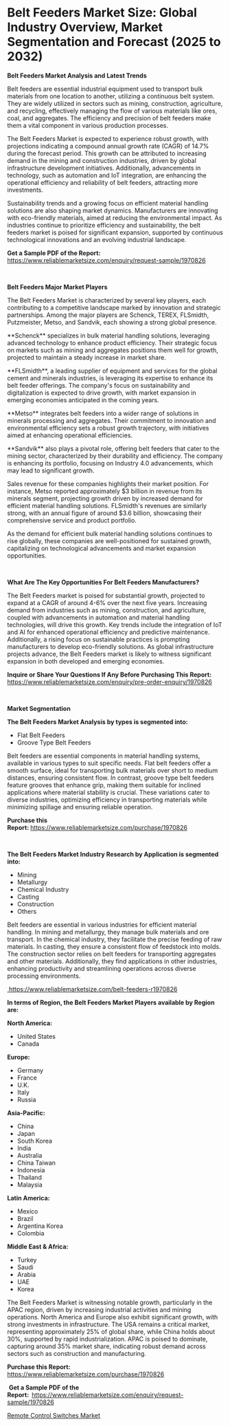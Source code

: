 <p><h1>Belt Feeders Market Size: Global Industry Overview, Market Segmentation and Forecast (2025 to 2032)</h1></p><p><strong>Belt Feeders Market Analysis and Latest Trends</strong></p>
<p><p>Belt feeders are essential industrial equipment used to transport bulk materials from one location to another, utilizing a continuous belt system. They are widely utilized in sectors such as mining, construction, agriculture, and recycling, effectively managing the flow of various materials like ores, coal, and aggregates. The efficiency and precision of belt feeders make them a vital component in various production processes.</p><p>The Belt Feeders Market is expected to experience robust growth, with projections indicating a compound annual growth rate (CAGR) of 14.7% during the forecast period. This growth can be attributed to increasing demand in the mining and construction industries, driven by global infrastructure development initiatives. Additionally, advancements in technology, such as automation and IoT integration, are enhancing the operational efficiency and reliability of belt feeders, attracting more investments.</p><p>Sustainability trends and a growing focus on efficient material handling solutions are also shaping market dynamics. Manufacturers are innovating with eco-friendly materials, aimed at reducing the environmental impact. As industries continue to prioritize efficiency and sustainability, the belt feeders market is poised for significant expansion, supported by continuous technological innovations and an evolving industrial landscape.</p></p>
<p><strong>Get a Sample PDF of the Report:&nbsp;</strong> <a href="https://www.reliablemarketsize.com/enquiry/request-sample/1970826?utm_campaign=3527&utm_medium=2&utm_source=Github&utm_content=ia&utm_term=08042025&utm_id=belt-feeders">https://www.reliablemarketsize.com/enquiry/request-sample/1970826</a></p>
<p>&nbsp;</p>
<p><strong>Belt Feeders Major Market Players</strong></p>
<p><p>The Belt Feeders Market is characterized by several key players, each contributing to a competitive landscape marked by innovation and strategic partnerships. Among the major players are Schenck, TEREX, FLSmidth, Putzmeister, Metso, and Sandvik, each showing a strong global presence.</p><p>**Schenck** specializes in bulk material handling solutions, leveraging advanced technology to enhance product efficiency. Their strategic focus on markets such as mining and aggregates positions them well for growth, projected to maintain a steady increase in market share.</p><p>**FLSmidth**, a leading supplier of equipment and services for the global cement and minerals industries, is leveraging its expertise to enhance its belt feeder offerings. The company's focus on sustainability and digitalization is expected to drive growth, with market expansion in emerging economies anticipated in the coming years.</p><p>**Metso** integrates belt feeders into a wider range of solutions in minerals processing and aggregates. Their commitment to innovation and environmental efficiency sets a robust growth trajectory, with initiatives aimed at enhancing operational efficiencies.</p><p>**Sandvik** also plays a pivotal role, offering belt feeders that cater to the mining sector, characterized by their durability and efficiency. The company is enhancing its portfolio, focusing on Industry 4.0 advancements, which may lead to significant growth.</p><p>Sales revenue for these companies highlights their market position. For instance, Metso reported approximately $3 billion in revenue from its minerals segment, projecting growth driven by increased demand for efficient material handling solutions. FLSmidth's revenues are similarly strong, with an annual figure of around $3.6 billion, showcasing their comprehensive service and product portfolio.</p><p>As the demand for efficient bulk material handling solutions continues to rise globally, these companies are well-positioned for sustained growth, capitalizing on technological advancements and market expansion opportunities.</p></p>
<p>&nbsp;</p>
<p><strong>What Are The Key Opportunities For Belt Feeders Manufacturers?</strong></p>
<p><p>The Belt Feeders market is poised for substantial growth, projected to expand at a CAGR of around 4-6% over the next five years. Increasing demand from industries such as mining, construction, and agriculture, coupled with advancements in automation and material handling technologies, will drive this growth. Key trends include the integration of IoT and AI for enhanced operational efficiency and predictive maintenance. Additionally, a rising focus on sustainable practices is prompting manufacturers to develop eco-friendly solutions. As global infrastructure projects advance, the Belt Feeders market is likely to witness significant expansion in both developed and emerging economies.</p></p>
<p><strong>Inquire or Share Your Questions If Any Before Purchasing This Report:</strong> <a href="https://www.reliablemarketsize.com/enquiry/pre-order-enquiry/1970826?utm_campaign=3527&utm_medium=2&utm_source=Github&utm_content=ia&utm_term=08042025&utm_id=belt-feeders">https://www.reliablemarketsize.com/enquiry/pre-order-enquiry/1970826</a></p>
<p>&nbsp;</p>
<p><strong>Market Segmentation</strong></p>
<p><strong>The Belt Feeders Market Analysis by types is segmented into:</strong></p>
<p><ul><li>Flat Belt Feeders</li><li>Groove Type Belt Feeders</li></ul></p>
<p><p>Belt feeders are essential components in material handling systems, available in various types to suit specific needs. Flat belt feeders offer a smooth surface, ideal for transporting bulk materials over short to medium distances, ensuring consistent flow. In contrast, groove type belt feeders feature grooves that enhance grip, making them suitable for inclined applications where material stability is crucial. These variations cater to diverse industries, optimizing efficiency in transporting materials while minimizing spillage and ensuring reliable operation.</p></p>
<p><strong>Purchase this Report:&nbsp;</strong><a href="https://www.reliablemarketsize.com/purchase/1970826?utm_campaign=3527&utm_medium=2&utm_source=Github&utm_content=ia&utm_term=08042025&utm_id=belt-feeders">https://www.reliablemarketsize.com/purchase/1970826</a></p>
<p>&nbsp;</p>
<p><strong>The Belt Feeders Market Industry Research by Application is segmented into:</strong></p>
<p><ul><li>Mining</li><li>Metallurgy</li><li>Chemical Industry</li><li>Casting</li><li>Construction</li><li>Others</li></ul></p>
<p><p>Belt feeders are essential in various industries for efficient material handling. In mining and metallurgy, they manage bulk materials and ore transport. In the chemical industry, they facilitate the precise feeding of raw materials. In casting, they ensure a consistent flow of feedstock into molds. The construction sector relies on belt feeders for transporting aggregates and other materials. Additionally, they find applications in other industries, enhancing productivity and streamlining operations across diverse processing environments.</p></p>
<p><a href="https://www.reliablemarketsize.com/belt-feeders-r1970826?utm_campaign=3527&utm_medium=2&utm_source=Github&utm_content=ia&utm_term=08042025&utm_id=belt-feeders">&nbsp;https://www.reliablemarketsize.com/belt-feeders-r1970826</a></p>
<p><strong>In terms of Region, the Belt Feeders Market Players available by Region are:</strong></p>
<p>
    <p> <strong> North America: </strong>
        <ul>
            <li>United States</li>
            <li>Canada</li>
        </ul>
        </p> 
    <p> <strong> Europe: </strong>
        <ul>
            <li>Germany</li>
            <li>France</li>
            <li>U.K.</li>
            <li>Italy</li>
            <li>Russia</li>
        </ul>
        </p> 
    <p> <strong> Asia-Pacific: </strong>
        <ul>
            <li>China</li>
            <li>Japan</li>
            <li>South Korea</li>
            <li>India</li>
            <li>Australia</li>
            <li>China Taiwan</li>
            <li>Indonesia</li>
            <li>Thailand</li>
            <li>Malaysia</li>
        </ul>
        </p> 
    <p> <strong> Latin America: </strong>
        <ul>
            <li>Mexico</li>
            <li>Brazil</li>
            <li>Argentina Korea</li>
            <li>Colombia</li>
        </ul>
        </p> 
    <p> <strong> Middle East & Africa: </strong>
        <ul>
            <li>Turkey</li>
            <li>Saudi</li>
            <li>Arabia</li>
            <li>UAE</li>
            <li>Korea</li>
        </ul>
    </p>
    </p>
<p><p>The Belt Feeders Market is witnessing notable growth, particularly in the APAC region, driven by increasing industrial activities and mining operations. North America and Europe also exhibit significant growth, with strong investments in infrastructure. The USA remains a critical market, representing approximately 25% of global share, while China holds about 30%, supported by rapid industrialization. APAC is poised to dominate, capturing around 35% market share, indicating robust demand across sectors such as construction and manufacturing.</p></p>
<p><strong>Purchase this Report: </strong><a href="https://www.reliablemarketsize.com/purchase/1970826?utm_campaign=3527&utm_medium=2&utm_source=Github&utm_content=ia&utm_term=08042025&utm_id=belt-feeders">https://www.reliablemarketsize.com/purchase/1970826</a></p>
<p>&nbsp;<strong>Get a Sample PDF of the Report:&nbsp;&nbsp;</strong><a href="https://www.reliablemarketsize.com/enquiry/request-sample/1970826?utm_campaign=3527&utm_medium=2&utm_source=Github&utm_content=ia&utm_term=08042025&utm_id=belt-feeders">https://www.reliablemarketsize.com/enquiry/request-sample/1970826</a></p>
<p><strong></strong></p>
<p><p><a href="https://github.com/supicweg/Market-Research-Report-List-1/blob/main/remote-control-switches-market.md?utm_campaign=3527&utm_medium=2&utm_source=Github&utm_content=ia&utm_term=08042025&utm_id=belt-feeders">Remote Control Switches Market</a></p></p>